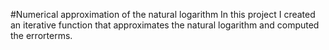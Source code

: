 #Numerical approximation of the natural logarithm
In this project I created an iterative function that approximates the natural logarithm and computed the errorterms.
